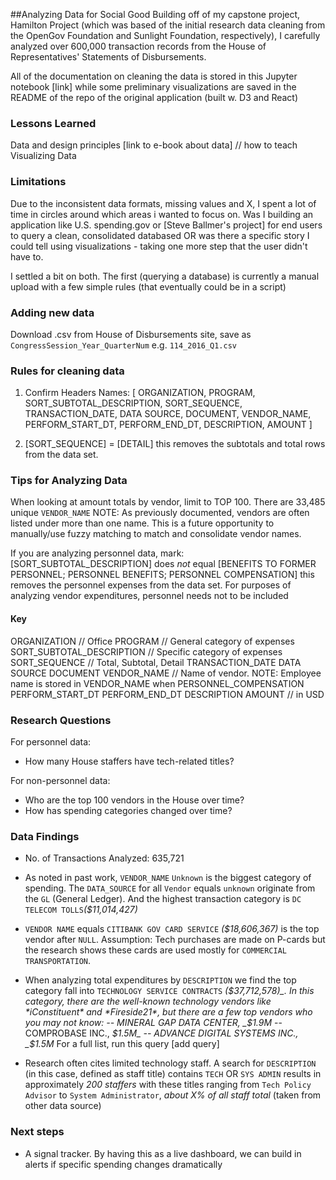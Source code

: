 ##Analyzing Data for Social Good
Building off of my capstone project, Hamilton Project (which was based of the initial research data cleaning from the OpenGov Foundation and Sunlight Foundation, respectively), I carefully analyzed over 600,000 transaction records from the House of Representatives' Statements of Disbursements.

All of the documentation on cleaning the data is stored in this Jupyter notebook [link] while some preliminary visualizations are saved in the README of the repo of the original application (built w. D3 and React)

### Lessons Learned
Data and design principles [link to e-book about data] // how to teach Visualizing Data

### Limitations
Due to the inconsistent data formats, missing values and X, I spent a lot of time in circles around which areas i wanted to focus on. Was I building an application like U.S. spending.gov or [Steve Ballmer's project] for end users to query a clean, consolidated databased OR was there a specific story I could tell using visualizations - taking one more step that the user didn't have to.

I settled a bit on both. The first (querying a database) is currently a manual upload with a few simple rules (that eventually could be in a script)


### Adding new data
Download .csv from House of Disbursements site, save as `CongressSession_Year_QuarterNum` e.g. `114_2016_Q1.csv`

### Rules for cleaning data
1) Confirm Headers Names: [ ORGANIZATION, PROGRAM, SORT_SUBTOTAL_DESCRIPTION, SORT_SEQUENCE, TRANSACTION_DATE, DATA SOURCE, DOCUMENT, VENDOR_NAME, PERFORM_START_DT, PERFORM_END_DT, DESCRIPTION, AMOUNT
]

2) [SORT_SEQUENCE] = [DETAIL] this removes the subtotals and total rows from the data set.

### Tips for Analyzing Data
When looking at amount totals by vendor, limit to TOP 100. There are 33,485 unique `VENDOR_NAME` NOTE: As previously documented, vendors are often listed under more than one name. This is a future opportunity to manually/use fuzzy matching to match and consolidate vendor names.

If you are analyzing personnel data, mark: [SORT_SUBTOTAL_DESCRIPTION] does *not* equal [BENEFITS TO FORMER PERSONNEL; PERSONNEL BENEFITS; PERSONNEL COMPENSATION] this removes the personnel expenses from the data set. For purposes of analyzing vendor expenditures, personnel needs not to be included


#### Key
ORGANIZATION // Office
PROGRAM // General category of expenses
SORT_SUBTOTAL_DESCRIPTION // Specific category of expenses
SORT_SEQUENCE // Total, Subtotal, Detail
TRANSACTION_DATE
DATA SOURCE
DOCUMENT
VENDOR_NAME // Name of vendor. NOTE: Employee name is stored in VENDOR_NAME when PERSONNEL_COMPENSATION
PERFORM_START_DT
PERFORM_END_DT
DESCRIPTION
AMOUNT // in USD

### Research Questions

For personnel data:
- How many House staffers have tech-related titles?

For non-personnel data:
- Who are the top 100 vendors in the House over time?
- How has spending categories changed over time?

### Data Findings
- No. of Transactions Analyzed: 635,721

- As noted in past work, `VENDOR_NAME` `Unknown` is the biggest category of spending. The `DATA_SOURCE` for all `Vendor` equals `unknown` originate from the `GL` (General Ledger). And the highest transaction category is `DC TELECOM TOLLS`_($11,014,427)_

- `VENDOR NAME` equals `CITIBANK GOV CARD SERVICE` _($18,606,367)_ is the top vendor after `NULL`. Assumption: Tech purchases are made on P-cards but the research shows these cards are used mostly for `COMMERCIAL TRANSPORTATION`.

- When analyzing total expenditures by `DESCRIPTION` we find the top category fall into `TECHNOLOGY SERVICE CONTRACTS` _($37,712,578)_. In this category, there are the well-known technology vendors like *iConstituent* and *Fireside21*, but there are a few top vendors who you may not know:
-- MINERAL GAP DATA CENTER, _$1.9M_
-- COMPROBASE INC., _$1.5M_
-- ADVANCE DIGITAL SYSTEMS INC., _$1.5M_
For a full list, run this query [add query]

- Research often cites limited technology staff. A search for `DESCRIPTION` (in this case, defined as staff title) contains `TECH` OR `SYS ADMIN` results in approximately _200 staffers_ with these titles ranging from `Tech Policy Advisor` to `System Administrator`, _about X% of all staff total_ (taken from other data source)


### Next steps
- A signal tracker. By having this as a live dashboard, we can build in alerts if specific spending changes dramatically
